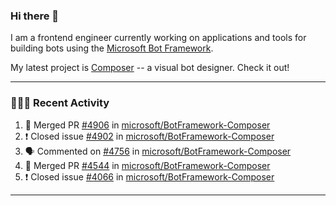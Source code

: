 ### Hi there 👋

I am a frontend engineer currently working on applications and tools for building bots using the [Microsoft Bot Framework](https://dev.botframework.com/).

My latest project is [Composer](https://github.com/microsoft/BotFramework-Composer) -- a visual bot designer. Check it out!

---

### 👨🏻‍💻 Recent Activity

<!--START_SECTION:activity-->
1. 🎉 Merged PR [#4906](https://github.com/microsoft/BotFramework-Composer/pull/4906) in [microsoft/BotFramework-Composer](https://github.com/microsoft/BotFramework-Composer)
2. ❗️ Closed issue [#4902](https://github.com/microsoft/BotFramework-Composer/issues/4902) in [microsoft/BotFramework-Composer](https://github.com/microsoft/BotFramework-Composer)
3. 🗣 Commented on [#4756](https://github.com/microsoft/BotFramework-Composer/issues/4756) in [microsoft/BotFramework-Composer](https://github.com/microsoft/BotFramework-Composer)
4. 🎉 Merged PR [#4544](https://github.com/microsoft/BotFramework-Composer/pull/4544) in [microsoft/BotFramework-Composer](https://github.com/microsoft/BotFramework-Composer)
5. ❗️ Closed issue [#4066](https://github.com/microsoft/BotFramework-Composer/issues/4066) in [microsoft/BotFramework-Composer](https://github.com/microsoft/BotFramework-Composer)
<!--END_SECTION:activity-->

---

<!--
**a-b-r-o-w-n/a-b-r-o-w-n** is a ✨ _special_ ✨ repository because its `README.md` (this file) appears on your GitHub profile.

Here are some ideas to get you started:

- 🔭 I’m currently working on ...
- 🌱 I’m currently learning ...
- 👯 I’m looking to collaborate on ...
- 🤔 I’m looking for help with ...
- 💬 Ask me about ...
- 📫 How to reach me: ...
- 😄 Pronouns: ...
- ⚡ Fun fact: ...
-->

